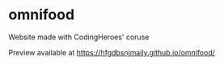 # omnifood
Website made with CodingHeroes' coruse

Preview available at https://hfgdbsnjmaily.github.io/omnifood/
